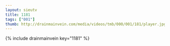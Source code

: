 ```yaml
--- 
layout: sieutv
title: 1181
tags: ["001"]
thumb: http://drainmainvein.com/media/videos/tmb/000/001/181/player.jpg
---
```

{% include drainmainvein key="1181" %} 
